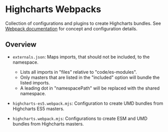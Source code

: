 Highcharts Webpacks
===================

Collection of configurations and plugins to create Highcharts bundles.
See [Webpack documentation](https://webpack.js.org/concepts/) for concept and configuration details.



Overview
--------

- `externals.json`: Maps imports, that should not be included, to the namespace.
  - Lists all imports in "files" relative to "code/es-modules".
  - Only masters that are listed in the "included" option will bundle the listed imports.
  - A leading dot in "namespacePath" will be replaced with the shared namespace.

- `highcharts-es5.webpack.mjs`: Configuration to create UMD bundles from Highcharts ES5 masters.

- `highcharts.webpack.mjs`: Configurations to create ESM and UMD bundles from Highcharts masters.
